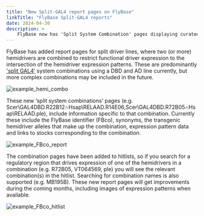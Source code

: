 ```yaml
---
title: "New Split-GAL4 report pages on FlyBase"
linkTitle: "FlyBase Split-GAL4 reports"
date: 2024-04-30
description: >
    FlyBase now has 'Split System Combination' pages displaying curated information for Split-GAL4 lines.
---
```


FlyBase has added report pages for split driver lines, where two (or more) hemidrivers are combined to restrict functional driver expression to the intersection of the hemidriver expression patterns. These are predominantly ['split GAL4’](https://pubmed.ncbi.nlm.nih.gov/17088209/) system combinations using a DBD and AD line currently, but more complex combinations may be included in the future.

![example_hemi_combo](https://www.virtualflybrain.org/images/splits_images.png)

These new ‘split system combinations’ pages (e.g. Scer\GAL4DBD.R22B12∩Hsap\RELAAD.R14E06,Scer\GAL4DBD.R72B05∩Hsap\RELAAD.ple), include information specific to that combination. Currently these include the FlyBase identifier (FBco), synonyms, the transgenic hemidriver alleles that make up the combination, expression pattern data and links to stocks corresponding to the combination.

![example_FBco_report](https://www.virtualflybrain.org/images/FBco_report.png)

The combination pages have been added to hitlists, so if you search for a regulatory region that drives expression of one of the hemidrivers in a combination (e.g. R72B05, VT064569, ple) you will see the relevant combination(s) in the hitlist. Searching for combination names is also supported (e.g. MB195B). These new report pages will get improvements during the coming months, including images of expression patterns when available.

![example_FBco_hitlist](https://www.virtualflybrain.org/images/FBco_hitlist.png)

